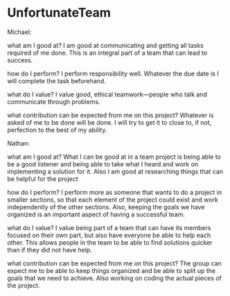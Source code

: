 # UnfortunateTeam

Michael:

what am I good at?
I am good at communicating and getting all tasks required of me done. This is an integral part of a team that can lead to success.

how do I perform?
I perform responsibility well. Whatever the due date is I will complete the task beforehand.

what do I value?
I value good, ethical teamwork—people who talk and communicate through problems.

what contribution can be expected from me on this project?
Whatever is asked of me to be done will be done. I will try to get it to close to, if not, perfection to the best of my ability.


Nathan:

what am I good at?
What I can be good at in a team project is being able to be a good listener and being able to 
take what I heard and work on implementing a solution for it. Also I am good at researching things that can be helpful for the project

how do I perform?
I perform more as someone that wants to do a project in smaller sections, so that each element of the project could exist and work
independently of the other sections. Also, keeping the goals we have organized is an important aspect of having a successful team.

what do I value?
I value being part of a team that can have its members focused on their own part, but also have everyone be able to help each other.
This allows people in the team to be able to find solutions quicker than if they did not have help.

what contribution can be expected from me on this project?
The group can expect me to be able to keep things organized and be able to split up the goals that we need to achieve. Also working on coding the actual pieces of the project.



